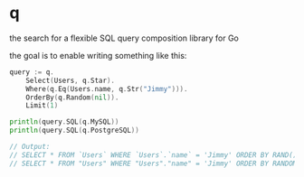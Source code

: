 # q

the search for a flexible SQL query composition library for Go

the goal is to enable writing something like this:

```go
query := q.
	Select(Users, q.Star).
	Where(q.Eq(Users.name, q.Str("Jimmy"))).
	OrderBy(q.Random(nil)).
	Limit(1)

println(query.SQL(q.MySQL))
println(query.SQL(q.PostgreSQL))

// Output:
// SELECT * FROM `Users` WHERE `Users`.`name` = 'Jimmy' ORDER BY RAND() LIMIT 1
// SELECT * FROM "Users" WHERE "Users"."name" = 'Jimmy' ORDER BY RANDOM() LIMIT 1
```
